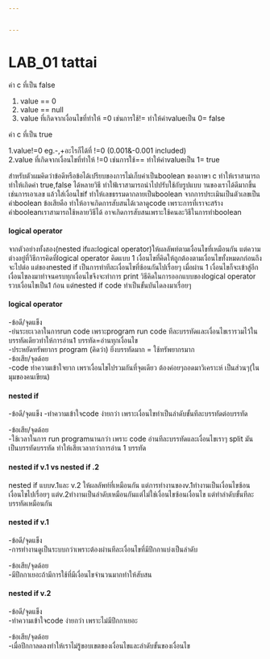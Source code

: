 ```yaml
---


---
```


<h1>LAB_01 tattai</h1>
<p>ค่า c ที่เป็น false
</p><ol>
<li>value == 0</li>
<li>value == null</li>
<li>value ที่เกิดจากเงื่อนไขที่ทำให้ =0 เช่นการใช้!= ทำให้ค่าvalueเป็น 0= false</li>
</ol>

<p>ค่า c ที่เป็น true
</p><p>1.value!=0 eg.-,+อะไรก็ได้ที่ !=0 (0.001&amp;-0.001 included)<br>
2.value ที่เกิดจากเงื่อนไขที่ทำให้ !=0 เช่นการใช้== ทำให้ค่าvalueเป็น 1= true</p>

<p>สำหรับตัวผมคิดว่าข้อดีหรือข้อได้เปรียบของการไม่เก็บค่าเป็นboolean ของภาษา c ทำให้เราสามารถทำให้เกิดค่า true,false ได้หลายวิธี ทำใฟ้เราสามารถนำไปปรับใช้กับรูปแบบ
านของเราได้ดีมากขึ้น เช่นการเอาเลข แล้วใส่เงื่อนไขif ทำให้เลขธรรมดากลายเป็นboolean จากการประเมินเป็นตัวเลขเป็นค่าboolean ข้อเสียคือ ทำให้อาจเกิดการสับสนได้เวลาดูcode เพราะการที่เราจะสร้างค่าbooleanเราสามารถใช้หลายวิธีได้ อาจเกิดการสับสนเพราะใช้คนละวิธีในการทำboolean</p>
<h4>logical operator</h4><p>จากตัวอย่างทั้งสอง(nested ifและlogical operator)ให้ผลลัพท์ตามเงื่อนไขที่เหมือนกัน แต่ความต่างอยู่ที่วิธีการคิดที่logical operator คิดแบบ 1 เงื่อนไขที่คิดให้ถูกต้องตามเงื่อนไขทั้งหมดกก่อนถึงจะไปต่อ แต่ของnested if เป็นการทำทีละเงื่อนไขที่ซ้อนกันไปเรื่อยๆ เมื่อผ่าน 1 เงื่อนไขก็จะเข้าสู่อีกเงื่อนไขลงมาทำจนครบทุกเงื่อนไขจึงจะทำการ print วิธีคิดในการออกแบบของlogical operator รวบเงื่อนไขเป็น1 ก้อน แต่nested if code ทำเป็นขั้นบันไดลงมาเรื่อยๆ</p><p></p><h4>logical operator</h4>
<p></p><p>-ข้อดี/จุดแข็ง<br>
-ย่นระยะเวลาในการrun code เพราะprogram run code ทีละบรรทัดและเงื่อนไขเรารวมไว้ในบรรทัดเดียวทำให้การอ่าน1 บรรทัด=อ่านทุกเงื่อนไข<br>
-ประหยัดทรัพยากร program (คิดว่า) ยิ่งบรรทัดมาก = ใช้ทรัพยากรมาก<br>
-ข้อเสีย/จุดด้อย<br>
-code ทำความเข้าใจยาก เพราเงื่อนไขไปรวมกันที่จุดเดียว ต้องค่อยๆถอดมาวิเคราะห์ เป็นส่วนๆ(ในมุมของคนเขียน)</p><h4>nested if</h4>
 <p>
 -ข้อดี/จุดแข็ง
 -ทำความเข้าใจcode ง่ายกว่า เพราะเงื่อนไขทำเป็นลำดับขั้นทีละบรรทัดต่อบรรทัด
</p><p>-ข้อเสีย/จุดด้อย<br>
-ใช้เวลาในการ run programนานกว่า เพราะ code อ่านทีละบรรทัดและเงื่อนไขเราๆ split มันเป็นบรรทัดบรรทัด ทำให้เสียเวลากว่าการอ่าน 1 บรรทัด</p><h4>nested if v.1 vs nested if .2</h4><p>nested if แบบv.1และ v.2 ให้ผลลัพท์ที่เหมือนกัน แต่การทำงานของv.1ทำงานเป็นเงื่อนไขซ้อนเงื่อนไขไปเรื่อยๆ แต่v.2ทำงานเป็นลำดับเหมือนกันแต่ไม่ใช่เงื่อนไขซ้อนเงื่อนไข แต่ทำลำดับขั้นทีละบรรทัดเหมือนกัน</p><h4>nested if v.1</h4><p> -ข้อดี/จุดแข็ง<br>
-การทำงานดูเป็นระบบกว่าเพราะต้องผ่านทีละเงื่อนไขที่มีปีกกาแบ่งเป็นลำดับ</p>
<p>-ข้อเสีย/จุดด้อย<br>
-มีปีกกาเยอะถ้ามีการใช้ที่มีเงื่อนไขจำนวนมากทำให้สับสน </p><h4>nested  if v.2</h4><p>-ข้อดี/จุดแข็ง<br>
-ทำความเข้าใจcode ง่ายกว่า เพราะไม่มีปีกกาเยอะ</p>
<p>-ข้อเสีย/จุดด้อย<br>
-เมื่อปีกกาลดลงทำให้เราไม่รู้ขอบเขตของเงื่อนไขและลำดับขั้นของเงื่อนไข</p>
 

